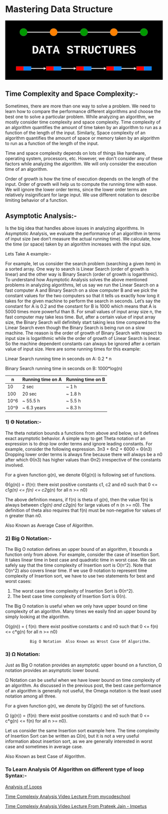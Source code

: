 # Mastering Data Structure
![](/image/D.png)

## Time Complexity and Space Complexity:-

Sometimes, there are more than one way to solve a problem. We need to learn how to compare the performance different algorithms and choose the best one to solve a particular problem. While analyzing an algorithm, we mostly consider time complexity and space complexity. Time complexity of an algorithm quantifies the amount of time taken by an algorithm to run as a function of the length of the input. Similarly, Space complexity of an algorithm quantifies the amount of space or memory taken by an algorithm to run as a function of the length of the input.

Time and space complexity depends on lots of things like hardware, operating system, processors, etc. However, we don't consider any of these factors while analyzing the algorithm. We will only consider the execution time of an algorithm.

Order of growth is how the time of execution depends on the length of the input.  Order of growth will help us to compute the running time with ease. We will ignore the lower order terms, since the lower order terms are relatively insignificant for large input. We use different notation to describe limiting behavior of a function.

## Asymptotic Analysis:-

Is the big idea that handles above issues in analyzing algorithms. In Asymptotic Analysis, we evaluate the performance of an algorithm in terms of input size (we don’t measure the actual running time). We calculate, how the time (or space) taken by an algorithm increases with the input size.

Lets Take A example:-

For example, let us consider the search problem (searching a given item) in a sorted array. One way to search is Linear Search (order of growth is linear) and the other way is Binary Search (order of growth is logarithmic). To understand how Asymptotic Analysis solves the above mentioned problems in analyzing algorithms, let us say we run the Linear Search on a fast computer A and Binary Search on a slow computer B and we pick the constant values for the two computers so that it tells us exactly how long it takes for the given machine to perform the search in seconds. Let’s say the constant for A is 0.2 and the constant for B is 1000 which means that A is 5000 times more powerful than B. For small values of input array size n, the fast computer may take less time. But, after a certain value of input array size, the Binary Search will definitely start taking less time compared to the Linear Search even though the Binary Search is being run on a slow machine. The reason is the order of growth of Binary Search with respect to input size is logarithmic while the order of growth of Linear Search is linear. So the machine dependent constants can always be ignored after a certain value of input size.
Here are some running times for this example:

Linear Search running time in seconds on A: 0.2 * n

Binary Search running time in seconds on B: 1000*log(n)


 n      | Running time on A | Running time on B 
--------|------------------|-------------------
 10     |   2 sec           | ~ 1 h             
 100    |    20 sec         | ~ 1.8 h           
 10^6   |   ~ 55.5 h        | ~ 5.5 h           
10^9    |   ~ 6.3 years     |  ~ 8.3 h           



### 1) Θ Notation:-

The theta notation bounds a functions from above and below, so it defines exact asymptotic behavior.
A simple way to get Theta notation of an expression is to drop low order terms and ignore leading constants. For example, consider the following expression.
3n3 + 6n2 + 6000 = Θ(n3)
Dropping lower order terms is always fine because there will always be a n0 after which Θ(n3) has higher values than Θn2) irrespective of the constants involved.

For a given function g(n), we denote Θ(g(n)) is following set of functions.

Θ(g(n)) = {f(n): there exist positive constants c1, c2 and n0 such 
                 that 0 <= c1*g(n) <= f(n) <= c2*g(n) for all n >= n0}
                 
The above definition means, if f(n) is theta of g(n), then the value f(n) is always between c1*g(n) and c2*g(n) for large values of n (n >= n0). The definition of theta also requires that f(n) must be non-negative for values of n greater than n0.

Also Known as Average Case of Algorithm.

 ### 2) Big O Notation:-
 
 The Big O notation defines an upper bound of an algorithm, it bounds a function only from above. For example, consider the case of Insertion Sort. It takes linear time in best case and quadratic time in worst case. We can safely say that the time complexity of Insertion sort is O(n^2). Note that O(n^2) also covers linear time.
If we use Θ notation to represent time complexity of Insertion sort, we have to use two statements for best and worst cases:
1. The worst case time complexity of Insertion Sort is Θ(n^2).
2. The best case time complexity of Insertion Sort is Θ(n).

The Big O notation is useful when we only have upper bound on time complexity of an algorithm. Many times we easily find an upper bound by simply looking at the algorithm.

O(g(n)) = { f(n): there exist positive constants c and 
                  n0 such that 0 <= f(n) <= c*g(n) for 
                  all n >= n0}
                  
               Big O Notation  Also Known as Wrost Case Of Algorithm.


###  3) Ω Notation:

Just as Big O notation provides an asymptotic upper bound on a function, Ω notation provides an asymptotic lower bound.

Ω Notation can be useful when we have lower bound on time complexity of an algorithm. As discussed in the previous post, the best case performance of an algorithm is generally not useful, the Omega notation is the least used notation among all three.

For a given function g(n), we denote by Ω(g(n)) the set of functions.

Ω (g(n)) = {f(n): there exist positive constants c and
                  n0 such that 0 <= c*g(n) <= f(n) for
                  all n >= n0}.
                  
Let us consider the same Insertion sort example here. The time complexity of Insertion Sort can be written as Ω(n), but it is not a very useful information about insertion sort, as we are generally interested in worst case and sometimes in average case.

Also Known as best Case of Algorithm.

### To Learn  Analysis Of Algorithm on different type of loop Syntax:-

[Analysis of Loops](https://www.geeksforgeeks.org/analysis-of-algorithms-set-4-analysis-of-loops/)

[Time Complexiy Analysis Video Lecture From mycodeschool](https://www.youtube.com/playlist?list=PL2_aWCzGMAwI9HK8YPVBjElbLbI3ufctn)

[Time Complexiy Analysis Video Lecture From Prateek Jain - Impetus](https://www.youtube.com/watch?v=eDNXKJRdunk)
